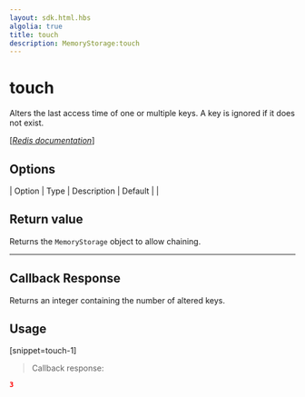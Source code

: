 ```yaml
---
layout: sdk.html.hbs
algolia: true
title: touch
description: MemoryStorage:touch
---
```


  

# touch
Alters the last access time of one or multiple keys. A key is ignored if it does not exist.

[[_Redis documentation_]](https://redis.io/commands/touch)


## Options

| Option | Type | Description | Default |
|
## Return value

Returns the `MemoryStorage` object to allow chaining.

---

## Callback Response

Returns an integer containing the number of altered keys.

## Usage

[snippet=touch-1]
> Callback response:

```json
3
```